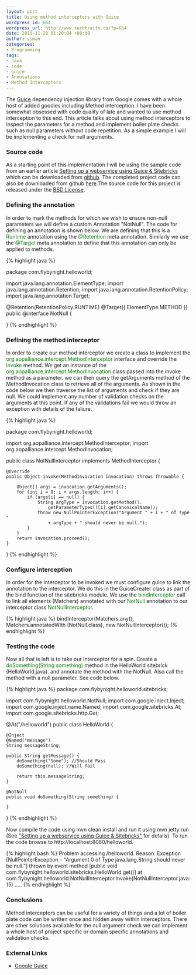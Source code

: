 ```yaml
--- 
layout: post
title: Using method interceptors with Guice
wordpress_id: 664
wordpress_url: http://www.techtraits.ca/?p=664
date: 2011-11-28 01:20:04 +00:00
author: usman
categories: 
- Programming
tags:
- Java
- code
- Guice
- Annotations
- Method Interceptors
---
```



The <a href="http://code.google.com/p/google-guice/" title="Guice" target="_blank">Guice</a> dependency injection library from Google comes with a whole host of added goodies including Method interception. I have been somewhat obsessed with code quality of late and wanted to use method interception to this end. This article talks about using method interceptors to inspect the parameters for a method and implement boiler plate checks such as null parameters without code repetition. As a simple example I will be implementing a check for null arguments. 

<!--more-->

<h3>Source code</h3>



As a starting point of this implementation I will be using the sample code from an earlier article [Setting up a webservice using Guice & Sitebricks](/Programming/Java/2011/06/25/Setting-up-a-webservice-using-Guice-Sitebricks/)</strong> which can be downloaded from [github](https://github.com/techtraits/guice-server-example). The completed project code can also be downloaded from github [here](https://github.com/techtraits/guice-methodinterceptor-example).The source code for this project is released under the [BSD License](/assets/Licensing.txt).



<h3>Defining the annotation</h3>


In order to mark the methods for which we wish to ensure non-null parameters we will define a custom Annotation "NotNull". The code for defining an annotation is shown below. We are defining that this is a <font color="green">Runtime</font> annotation using the <font color="green">@Retention</font> meta annotation. Similarly we use the <font color="green">@Target</font> meta annotation to define that this annotation can only be applied to methods. 



{% highlight java %}

package com.flybynight.helloworld;

import java.lang.annotation.ElementType;
import java.lang.annotation.Retention;
import java.lang.annotation.RetentionPolicy;
import java.lang.annotation.Target;

@Retention(RetentionPolicy.RUNTIME)
@Target({ ElementType.METHOD })
public @interface NotNull {



}
{% endhighlight %}
&nbsp;



<h3>Defining the method interceptor</h3>



In order to create our method interceptor we create a class to implement the <font color="green">org.aopalliance.intercept.MethodInterceptor</font> interface and override the <font color="green">invoke</font> method. We get an instance of the <font color="green">org.aopalliance.intercept.MethodInvocation</font> class passed into the invoke method as a parameter. we can then query the getArguments method of the MethodInvocation class to retrieve all of the arguments. As shown in the code below we then traverse the list of arguments and check if they are null. We could implement any number of validation checks on the arguments at this point. If any of the validations fail we would throw an exception with details of the faliure. 



{% highlight java %}

package com.flybynight.helloworld;

import org.aopalliance.intercept.MethodInterceptor;
import org.aopalliance.intercept.MethodInvocation;

public class NotNullInterceptor implements MethodInterceptor {

	@Override
	public Object invoke(MethodInvocation invocation) throws Throwable {

		Object[] args = invocation.getArguments();
		for (int i = 0; i < args.length; i++) {
			if (args[i] == null) {
				String argType = invocation.getMethod().
					getParameterTypes()[i].getCanonicalName();
				throw new NullPointerException("Argument " + i + " of Type "
					+ argType + " should never be null.");
			}
		}
		return invocation.proceed();
	}
}
{% endhighlight %}
&nbsp;





<h3>Configure interception</h3>



In order for the interceptor to be invoked we must configure guice to link the annotation to the interceptor. We do this in the GuiceCreater class as part of the bind function of the sitebricks module. We use the <font color="green">bindInterceptor</font> call to link all elements (Matchers) annotated with our <font color="green">NotNull</font> annotation to our interceptor class <font color="green">NotNullInterceptor</font>. 



{% highlight java %}
bindInterceptor(Matchers.any(), Matchers.annotatedWith
	(NotNull.class), new NotNullInterceptor());
{% endhighlight %}
&nbsp;



<h3>Testing the code</h3>

Now all that is left is to take our interceptor for a spin. Create a <font color="green">doSomething(String something)</font> method in the HelloWorld sitebrick (HelloWorld.java). and annotate the method with the NotNull. Also call the method with a null parameter. See code below. 


{% highlight java %}
package com.flybynight.helloworld.sitebricks;

import com.flybynight.helloworld.NotNull;
import com.google.inject.Inject;
import com.google.inject.name.Named;
import com.google.sitebricks.At;
import com.google.sitebricks.http.Get;

@At("/helloworld")
public class HelloWorld {

	@Inject
	@Named("message")
	String messageString;

	public String getMessage() {
		doSomething("Some"); //Should Pass
		doSomething(null); //Will fail

    	return this.messageString;		
	}

	@NotNull
	public void doSomething(String something) {

	}
}
{% endhighlight %}
&nbsp;

Now compile the code using mvn clean install and run it using mvn jetty:run (See <a href="http://www.techtraits.ca/five-minute-guide-to-setting-up-a-java-webserver/" title="Setting up a webservice using Guice & Sitebricks">"Setting up a webservice using Guice & Sitebricks"</a> for details). To run the code browse to http://localhost:8080/helloworld. 

{% highlight bash %}
Problem accessing /helloworld. Reason:
Exception [NullPointerException - "Argument 0 of Type java.lang.String should never be null."] 
	thrown by event method [public void com.flybynight.helloworld.sitebricks.HelloWorld.get()]
	at com.flybynight.helloworld.NotNullInterceptor.invoke(NotNullInterceptor.java:15)
	.....
{% endhighlight %}
&nbsp;




<h3>Conclusions</h3>

Method interceptors can be useful for a variety of things and a lot of boiler plate code can be written once and hidden away within interceptors. There are other solutions available for the null argument check we can implement a whole host of project specific or domain specific annotations and validation checks. 



<h3>External Links</h3>



<ul>
	<li><a href="http://code.google.com/p/google-guice/" title="Guice" target="_blank">Google Guice</a></li>
</ul>





